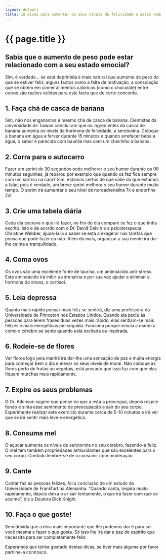 ```yaml
---
layout: default
title: 10 dicas para aumentar os seus níveis de felicidade e assim reduzir o seu peso!
---
```


# {{ page.title }}

## Sabia que o aumento de peso pode estar relacionado com a seu estado emocial?

Sim, é verdade... se está deprimida é mais natural que aumente de peso do que se estiver feliz, alguns factos como a falta de motivação, a consolação que se obtém em comer alimentos calóricos (como o chocolate) entre outros são razões válidas para este facto que de certo concorda.

## 1. Faça chá de casca de banana

Sim, não nos enganamos é mesmo chá de casca de banana. Cientistas da universidade de Taiwan concluiram que os ingredientes da casca de banana aumenta os níveis da hormona de felicidade, a serotonina. Coloque a banana em água a ferver durante 15 minutos e quando arrefecer beba a água, o sabor é parecido com baunila mas com um cheirinho a banana.

## 2. Corra para o autocarro

Fazer um sprint de 30 segundos pode melhorar o seu humor durante os 90 minutos seguintes, já reparou por exemplo que quando os faz fica sempre com um sorriso na cara? Sim, estamos certos de que sabe do que estamos a falar, pois é verdade, um breve sprint melhora o seu humor durante muito tempo. O sprint irá aumentar o seu nível de noroadrenalina 7x e endorfina 2x!

## 3. Crie uma tabela diária

Cada dia escreva o que irá fazer, no fim do dia compare se fez o que tinha escrito. Isto e de acordo com o Dr. David Delvin e a psicoterapeuta Christine Webber, ajudá-la-a a saber se está a exagerar nas tarefas que pensa que pode fazer ou não. Além do mais, organizar a sua mente irá dar-lhe calma e tranquilidade.

## 4. Coma ovos

Os ovos são uma excelente fonte de taurina, um aminoácido anti-stress. Este aminoácido irá inibir a adrenalina e por sua vez ajudar a eliminar a hormona do stress, o cortisol.

## 5. Leia depressa

Quanto mais rápido pensar mais feliz se sentirá, diz uma professora da Universidade de Princeton nos Estados Unidos. Quando ela pediu às pessoas para lerem frases duas vezes mais rápido, elas sentiam-se mais felizes e mais energéticas em seguida. Funciona porque simula a maneira como o cérebro se sente quando está excitada ou inspirada.

## 6. Rodeie-se de flores

Ver flores logo pela manhã irá dar-lhe uma sensação de paz e muita energia para começar bem o dia e elevar os seus níveis de moral. Não coloque as flores perto de frutas ou vegetais, está provado que isso faz com que elas fiquem murchas mais rapidamente.

## 7. Expire os seus problemas

O Dr. Atkinson sugere que pense no que a está a preocupar, depois respire fundo e sinta esse sentimento de preocupação a sair do seu corpo. Experimente realizar este exercício durante cerca de 5-10 minutos e irá ver que se irá sentir mais leve e energética.

## 8. Consuma mel

O açúcar aumenta os níveis de serotonina no seu cérebro, fazendo-a feliz. O mel tem também propriedades antioxidantes que são excelentes para o seu corpo. Contudo lembre-se de o consumir com moderação.

## 9. Cante

Cantar faz as pessoas felizes, foi a conclusão de um estudo da Universidade de Frankfurt na Alemanha. “Quando canta, inspira muito rapidamente, depois deixa o ar sair lentamente, o que irá fazer com que se acalme”, diz a Doutora Dick Knight.

## 10. Faça o que goste!

Sem dúvida que a dica mais importante que lhe podemos dar é para ser você mesma e fazer o que gosta. Só isso lhe irá dar a paz de espírito que necessita para ser completamente feliz.

Esperamos que tenha gostado destas dicas, se tiver mais alguma por favor partilhe-a connosco.